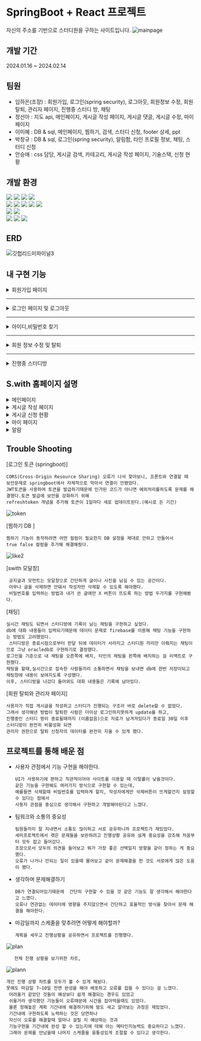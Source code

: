 # SpringBoot + React 프로젝트 
자신의 주소를 기반으로 스터디원을 구하는 사이트입니다.
![mainpage](https://github.com/user-attachments/assets/bc44c2ed-7885-4280-8963-df248a250149)
## 개발 기간
2024.01.16 ~ 2024.02.14
## 팀원
- 임하은(조장) : 회원가입, 로그인(spring security), 로그아웃, 회원정보 수정, 회원 탈퇴, 관리자 페이지, 진행중 스터디 방, 채팅 
- 정선아 : 지도 api, 메인페이지, 게시글 작성 페이지, 게시글 댓글, 게시글 수정, 마이페이지
- 이미혜 : DB & sql, 메인페이지, 찜하기, 검색, 스터디 신청, footer 상세, ppt
- 박창규 : DB & sql, 로그인(spring security), 알림함, 타인 프로필 정보, 채팅, 스터디 신청
- 안승애 : <frontend> css 담당, 게시글 검색, 카테고리, 게시글 작성 페이지, 기술스택, 신청 현황
## 개발 환경
<div>
 <img src="https://img.shields.io/badge/html5-E34F26?style=for-the-badge&logo=html5&logoColor=white"/> 
 <img src="https://img.shields.io/badge/css-1572B6?style=for-the-badge&logo=css3&logoColor=white"/>
 <img src="https://img.shields.io/badge/javascript-F7DF1E?style=for-the-badge&logo=javascript&logoColor=black"/>
 <img src="https://img.shields.io/badge/react-61DAFB?style=for-the-badge&logo=react&logoColor=black"/>
</div>
<div>
 <img src="https://img.shields.io/badge/java-007396?style=for-the-badge&logo=java&logoColor=white"/> 
 <img src="https://img.shields.io/badge/MyBatis-007396?style=for-the-badge&logo=MyBatis&logoColor=white"/>
 <img src="https://img.shields.io/badge/Maven-C71A36?style=for-the-badge&logo=apache&logoColor=black"/>
 <img src="https://img.shields.io/badge/spring-6DB33F?style=for-the-badge&logo=spring&logoColor=white"/>
 <img src="https://img.shields.io/badge/springboot-6DB33F?style=for-the-badge&logo=springboot&logoColor=white"/>
 
</div>
 
<div>
 <img src="https://img.shields.io/badge/oracle-F80000?style=for-the-badge&logo=oracle&logoColor=white"> 
 <img src="https://img.shields.io/badge/Amazon AWS-232F3E?style=for-the-badge&logo=amazon aws&logoColor=white"> 
</div>
 <div>
 <img src="https://img.shields.io/badge/github-181717?style=for-the-badge&logo=github&logoColor=white"/>
<img src="https://img.shields.io/badge/Trello-0052CC?style=for-the-badge&logo=trello&logoColor=white">
<img src="https://img.shields.io/badge/Slack-4A154B?style=for-the-badge&logo=slack&logoColor=white">
</div>

## ERD

![깃헙리드미파이널3](https://github.com/user-attachments/assets/e080a52e-54c9-4b80-8873-94bda3d92b35)

## 내 구현 기능 
<details>
<summary>회원가입 페이지 </summary>
<div markdown="1">  
    
![signup](https://github.com/user-attachments/assets/9f2fc1ce-1a59-485d-bcff-4cd6e225adb5)

<details>
    <summary>1.이용약관 </summary>
    <div markdown = "1">
     
![terms](https://github.com/user-attachments/assets/eab10c0e-2685-4d61-9619-58296c1e903b)
        
    - 모두 동의해야만 가입할 수 있다.
    - 전체동의 버튼을 누르면 자동으로 모든 체크박스가 true로 바뀜.
</div>
</details>
 
<details>
  <summary>2.이메일 인증</summary>
    <div markdown="1">
        
![emailauth](https://github.com/user-attachments/assets/42874548-0494-4bfa-99dd-49ede520f484)
![auth](https://github.com/user-attachments/assets/50ed54be-49ab-46df-aec3-acdd4afdde8b)
![lockedbutton](https://github.com/user-attachments/assets/88c60aa4-f346-4526-9c08-0654b21722f1)
 
    인증 완료 후, 버튼이 잠김.
  
</div>
</details>
<details>
  <summary>3.비밀번호 조건 및 일치</summary>
<div markdown="1">

 ![password](https://github.com/user-attachments/assets/b3493ce9-9bdc-432c-a82d-5446b479c556)
![pass](https://github.com/user-attachments/assets/4be6fb16-8216-4658-9c78-5618441a9424)

</div>
</details>
<details>
  <summary>4.닉네임 중복 확인</summary>
<div markdown="1">

 ![nickname](https://github.com/user-attachments/assets/f2d4a25b-99ca-4af7-9c10-1e0afef1938f)

![nickname alarm](https://github.com/user-attachments/assets/870ca16e-3f2a-4c5b-94f5-8d3fb179884f)

</div>
</details>
<details>
  <summary>5.프로필 설정, 내 주소 찾기 api </summary>
<div markdown="1">

 ![address](https://github.com/user-attachments/assets/b58bebd8-caec-4190-8b46-4804aca257f1)

![add](https://github.com/user-attachments/assets/b4edf6a6-f0ca-46b0-9665-01d595134c78)
   
</div>
</details>
    
    
</div>
</details>

-----------------------

<details>
<summary>로그인 페이지 및 로그아웃</summary>
<div markdown="1">       

 ![loginPage](https://github.com/user-attachments/assets/225da279-ccb4-498e-8964-9895fb085f8e)

![loginvs](https://github.com/user-attachments/assets/0197f2ef-7986-44ea-bb90-550c897dc622)
     
    로그인 후, 자신의 주소 마커가 찍히고 스터디를 구하고있는 만남 장소가 뜬다. 
    카페 마크 클릭시 게시글로 이동.
</div>
</details>

-----------------------

<details>
<summary>아이디,비밀번호 찾기</summary>
<div markdown="1">       

 ![IDPassword](https://github.com/user-attachments/assets/ceec1ad7-034c-49fd-a4ae-55566b8bb699)
   
![passwordsearch](https://github.com/user-attachments/assets/7997c64c-e083-4382-a58b-e61905d82359)
    
    - 비밀번호는 이메일 인증 후, 비밀번호 재설정으로
    
</div>
</details>

-----------------------

<details>  
<summary>회원 정보 수정 및 탈퇴</summary> 
<div markdown ="1">
   
1.수정 

![profile](https://github.com/user-attachments/assets/49beb6bf-facb-4b4f-b756-e6827f386542)
![eedit](https://github.com/user-attachments/assets/cf302011-727c-4c75-b132-eef889e37aea)
![p](https://github.com/user-attachments/assets/ea92af2c-788c-4d3c-bc3f-874d22ce6d85)

2.탈퇴
    
![image](https://github.com/user-attachments/assets/c8976602-ce57-4b48-8943-d226f992f3d3)
</div>    
</details>
 
 -----------------------

<details>
<summary>진행중 스터디방 </summary> 
<div markdown="1">

 ![myStudyRoom](https://github.com/user-attachments/assets/b8c248e3-cba6-4ee5-b027-5d172c6d0b90)

![SWITH MOMENT](https://github.com/user-attachments/assets/a0fa4622-10ef-4f6a-b790-e3c2e3f450b8)

<details>
    <summary> 1.스터디방 이름 수정  </summary>
 <div markdown ="1">
     
![editTitle](https://github.com/user-attachments/assets/49f8f670-69e9-43c3-90f1-835dced20c44)
    
       방장만 수정 가능하다.
</div>
</details>
<details>
    <summary> 2. 참여 프로필  </summary>
 <div markdown ="1">
    
    
![members](https://github.com/user-attachments/assets/f05a11c5-856d-4ca6-b1a4-721a34aebb1d)
     
      프로필 이미지를 누르면 프로필 정보를 볼 수 있다.
</div>
</details>
<details>
    <summary> 3.D-day </summary>
 <div markdown ="1">

  ![d-day](https://github.com/user-attachments/assets/2f2d271a-8d30-4d94-8149-705afd2ab5a9)
   
     스터디원을 구할 때, 공부 기간을 정하기 때문에 시작일을 기준으로 d-day를 보여준다.
</div>
</details>
<details>
    <summary> 4.Todo </summary>
 <div markdown ="1">
 
![calendar](https://github.com/user-attachments/assets/dedc72de-da51-4798-adc8-c909b8804937)
    
     달력을 눌러 todo 리스트를 보거나 추가할 수 있다.

![todolist](https://github.com/user-attachments/assets/2a2e7c4c-5175-496e-9f3a-46034a0019a9)

![writetodo](https://github.com/user-attachments/assets/e1d3adcf-65da-4f35-b887-ab210b2ff197)
    todo+ 버튼을 눌러 작성
</div>
</details>
<details>
    <summary> 5.공지글</summary>
 <div markdown ="1">
     
     공지글+ 버튼을 눌러 모달창이 뜨면 내용을 입력하고 비밀 번호를 설정하면 된다
     
  ![notice](https://github.com/user-attachments/assets/e11cef3d-fd28-4c07-bda8-b748eae9dcce)
       글 삭제는 비밀번호를 입력해 삭제한다.
</div>
</details>
<details>
    <summary> 6.채팅</summary>
 <div markdown ="1">

  ![chatting](https://github.com/user-attachments/assets/18238365-1e60-459a-83a2-99af850c1655)
    
    스터디방의 조원들이 실시간으로 채팅을 할 수 있다.
  </div>
</details>
<details>
    <summary>7. S.with moment</summary>
    <div markdown ="1">
 
![SWITH MOMENT](https://github.com/user-attachments/assets/4cbdefae-db4d-496c-abcf-b75d52b44d66)

![modalmoment](https://github.com/user-attachments/assets/190a4b3b-5e66-4c35-b3d8-1f8d49549206)
    
    모달창으로 사진과 제목을 추가
![deletemoment](https://github.com/user-attachments/assets/458e4c68-7131-4bb6-ae58-41f425eecb36)
    
    작성자만 삭제할 수 있다.
</div>
</details>

-----------------------

<details>
<summary>관리자 페이지 </summary>
<div markdown = "1">

 ![admin](https://github.com/user-attachments/assets/d158490a-e4f6-4e74-ad13-36c6b62196a7)
      
       관리자에게만 보이는 관리자페이지 버튼
1.유저 검색

![adminsearch](https://github.com/user-attachments/assets/fad8dd6d-1198-48b5-b626-c890447a984b)
    
    닉네임으로 유저의 게시글 목록,댓글,유저 정보를 볼 수 있다.
    
2.탈퇴 대기 유저 
    
    스터디방에서 탈퇴 유저는 다른 유저들에겐 (이름없음)으로 뜨고 탈퇴유저는 더이상 그 아이디로 로그인하지 못한다. (update)
     
![db](https://github.com/user-attachments/assets/5dc21496-31cc-4c19-88fd-3bd5df1cbbb3)
     
     탈퇴유저가 방장이거나 중요한 정보들이 스터디 진행 중 삭제되면 안되기 때문에,
     활동중인 스터디방이 존재하는 유저는 탈퇴대기 목록으로 들어가고
![waiting](https://github.com/user-attachments/assets/3b72584c-a846-4a11-acdc-10aea251b52d)
     
     활동 중인 스터디방이 없을때, 관리자가 승인해 데이터를 삭제함.(delete)
</div>    
</details>
   
</div>    
</details>

## S.with 홈페이지 설명

 <details>
     <summary>메인페이지</summary>
     <div markdown = "1">
         
![mainpage](https://github.com/user-attachments/assets/8bc1a744-26f8-4e0d-9b0a-d7d054d273fc)
    
    집 주소 마크가 뜨고 주변 카페 마크를 클릭하면 
    그곳의 스터디 구인 공고 글을 볼 수 있다.
    
![toggle](https://github.com/user-attachments/assets/4bd98b60-ba78-4c47-81a9-864dbdac3151)

![mogodb](https://github.com/user-attachments/assets/95eec2fd-2f76-4ad1-b808-57f0e5659d9a)
    
    자신이 배우고싶은 기능들을 위주로 검색 가능. (복수 검색 가능)
![area](https://github.com/user-attachments/assets/d9b3a9ec-5329-4ed1-84f5-94eb9d59d100)
   
    서울 지역을 기준으로 주변 스터디를 검색 가능
    
![searchtitle](https://github.com/user-attachments/assets/59862cb1-f774-4bc9-8dd5-d7cd7793ade3)
   
    내용이나 제목으로 검색 가능

![heart](https://github.com/user-attachments/assets/5c470d5c-3109-49d1-918d-1e1dcff3d74f)
    
    찜하기를 누르면 마이페이지의 '내가 찜한 스윗' 리스트에 들어간다.
</div>
 </details>
  <details>
     <summary>게시글 작성 페이지</summary>
     <div markdown = "1">

![post](https://github.com/user-attachments/assets/18b762da-5eca-463c-af10-39f7ebe82e7d)

![createposting](https://github.com/user-attachments/assets/6b01b0c5-2f51-47db-9960-b7339f8d4859)
    
      
      작성완료 버튼을 누르면 알람창이 뜨고 메인페이지로 이동
![comment](https://github.com/user-attachments/assets/b7481718-5c16-4408-afd1-3aa6dc9039cd)
    
    작성자에게만 게시글 삭제 버튼이 뜬다.
    
    댓글은 댓글 작성자만 삭제할 수 있다.
    
</div>
 </details>
 <details>
     <summary>게시글 신청 현황</summary>
     <div markdown = "1">
    
![join](https://github.com/user-attachments/assets/0f0b91f2-300a-4864-9329-22611e48aaab)

![join2](https://github.com/user-attachments/assets/9daa26a0-cfc9-453f-b8c4-72a3cd241bdc)
    
    신청자는 신청취소를 할 수 있고,
    작성자는 유저의 프로필을 보고 신청자를 받아줄 지, 말지 선택할 수 있다.
![join3](https://github.com/user-attachments/assets/3c53f76c-6cdb-43fb-8057-f5c3031250b9)
   
    모집인원이 채워지면 자동으로 '모집완료'가 되고, 
    
    게시글이 설정한 시작 날에 자동으로 스터디 방이 생성된다.
 </details>
 
  <details>
     <summary>마이 페이지</summary>
     <div markdown = "1">
         
![mypage](https://github.com/user-attachments/assets/bca09e26-91e5-4c05-a49d-a9d9ef97fdab)
    
    목록을 누르면 자신의 스터디방이나 게시글 페이지로 이동
</div>
 </details>
  <details>
     <summary>알람</summary>
     <div markdown = "1">
    
![alarm](https://github.com/user-attachments/assets/8bd83ea9-9e19-460e-b368-587e67277178)
    
    헤더의 알람버튼을 누르면 자신이 지원한 스터디에 참가되었는지, 거절되었는지 알람 메세지가 뜬다.
   
    스터디 마감일, 시작일 등 메세지를 확인할 수 있다.
</div>
 </details>
 
## Trouble Shooting 

[로그인 토큰 (springboot)]
    
    CORS(Cross-Origin Resource Sharing) 오류가 나서 찾아보니, 프론트와 연결할 때 보안문제로 springboot에서 자체적으로 막아서 연결이 안됐었다.
    JWT토큰을 사용하여 토큰을 발급하기때문에 인가된 코드가 아니면 예외처리를하도록 문제를 해결했다.토큰 발급에 보안을 강화하기 위해 
    refreshtoken 개념을 추가해 토큰이 1일마다 새로 업데이트된다.(예시로 든 기간)
    
   ![token](https://github.com/user-attachments/assets/1713a3aa-9bba-40fc-beb3-b346730618bf)
   
[찜하기 DB ]
    
    찜하기 기능이 동작하려면 어떤 컬럼이 필요한지 DB 설정을 제대로 안하고 만들어서 
    true false 컬럼을 추가해 해결해줬다.
 
 ![like2](https://github.com/user-attachments/assets/872c42ef-1c22-465c-8044-3839a4cfa7a6)

[swith 모달창]
     
     공지글과 모먼트는 모달창으로 간단하게 글이나 사진을 남길 수 있는 공간이다.
     아무나 글을 삭제하면 안돼서 작성자만 삭제할 수 있도록 해야했다.
     비밀번호를 입력하는 방법과 내가 쓴 글에만 X 버튼이 뜨도록 하는 방법 두가지를 구현해봤다.
 
</p>
[채팅]
    
    실시간 채팅도 되면서 스터디방에 기록이 남는 채팅을 구현하고 싶었다.  
    db에 대화 내용들이 입력되기때문에 데이터 문제로 firebase를 이용해 채팅 기능을 구현하는 방법도 고려했었다. 
     스터디방은 종료시점으로부터 한달 뒤에 데이터가 사라지고 스터디원 끼리만 이뤄지는 채팅이므로 그냥 oracledb로 구현하기로 결정했다.
    로그인을 기준으로 내 채팅을 오른쪽에 배치, 타인의 채팅을 왼쪽에 배치하는 걸 리액트로 구현했다.
    채팅을 할때,실시간으로 접속한 사람들끼리 소통하면서 채팅을 보내면 db에 한번 저장이되고 채팅창에 내용이 보여지도록 구성했다.
    이후, 스터디방을 나갔다 들어와도 대화 내용들은 기록에 남아있다.
   
[회원 탈퇴와 관리자 페이지]
    
    사용자가 직접 게시글을 작성하고 스터디가 진행되는 구조라 바로 delete할 수 없었다.
    그래서 생각해낸 방법이 탈퇴한 사람은 더이상 로그인하지못하게 update를 하고,
    진행중인 스터디 방이 종료될때까지 (이름없음)으로 자료가 남겨져있다가 종료일 30일 이후 스터디방이 완전히 비활성화 되면
    관리자 권한으로 탈퇴 신청자의 데이터를 완전히 지울 수 있게 했다.
    
## 프로젝트를 통해 배운 점

- 사용자 관점에서 기능 구현을 해야한다.

      UI가 사용하기에 편하고 직관적이어야 사이트를 이용할 때 이탈률이 낮을것이다.
      같은 기능을 구현해도 여러가지 방식으로 구현할 수 있는데,
      예를들면 삭제할때 비밀번호를 입력하게 할지, 작성자에게만 삭제버튼이 뜨게할건지 설정할 수 있다는 점에서
      사용자 관점을 중심으로 생각해서 구현하고 개발해야된다고 느꼈다.
  
- 팀워크와 소통의 중요성

      팀원들끼리 잘 지내면서 소통도 많이하고 서로 공유하니까 프로젝트가 재밌었다.
      세미프로젝트에서 겪은 문제들을 보완하려고 진행상황 공유와 설계 중요성을 강조해 처음부터 모두 잡고 들어갔다. 
      조장으로서 모두의 의견을 들어보고 뭐가 가장 좋은 선택일지 방향을 같이 정하는 게 중요했다.  
      오류가 나거나 안되는 일이 있을때 물어보고 같이 문제해결을 한 것도 서로에게 많은 도움이 됐다.
 
- 생각하며 문제해결하기

      DB가 연결되어있기때문에  간단히 구현할 수 있을 것 같은 기능도 잘 생각해서 해야한다고 느꼈다.
      오류나 연관없는 데이터에 영향을 주지않으면서 간단하고 효율적인 방식을 찾아서 문제 해결을 해야한다.

- 마감일까지 스케줄을 맞추려면 어떻게 해야할까?

      계획을 세우고 진행상황을 공유하면서 프로젝트를 진행했다. 

![plan](https://github.com/user-attachments/assets/e5bce124-7af4-4c69-a572-e91df6523918)
    
       전체 진행 상황을 보기위한 차트,

![plann](https://github.com/user-attachments/assets/100b0d64-a8a7-4670-9cc4-0ebdd42195db)
    
    개인 진행 상황 차트를 모두가 볼 수 있게 해놨다.
    못해도 마감일 7~10일 전엔 완성을 해야 배포하고 오류를 잡을 수 있다는 걸 느꼈다.
     어려울거 같았던 것들이 예상보다 쉽게 해결되는 경우도 있었고 
     쉬울거라 생각했던 기능들이 오류때문에 시간을 잡아먹을때도 있었다. 
     물론 정해놓은 계획 기간내에 해결하기위해 밤도 새고 알아보는 과정은 재밌었다. 
     기간내에 구현하도록 노력하는 것은 당연하나 
     자신이 오류를 해결할때 얼마나 걸릴 지 예상하는 것과 
     기능구현을 기간내에 완성 할 수 있는지에 대해 아는 메타인지능력도 중요하다고 느꼈다.
     그래야 문제를 만났을때 나머지 스케줄을 융통성있게 조절할 수 있다고 생각한다.
